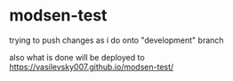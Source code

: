 # modsen-test
trying to push changes as i do onto "development" branch

also what is done will be deployed to https://vasilevsky007.github.io/modsen-test/
